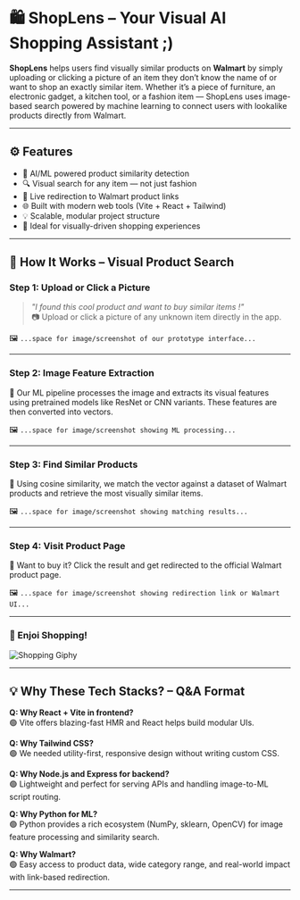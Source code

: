 # 🛍️ ShopLens – Your Visual AI Shopping Assistant ;) 

**ShopLens** helps users find visually similar products on **Walmart** by simply uploading or clicking a picture of an item they don’t know the name of or want to shop an exactly similar item. Whether it’s a piece of furniture, an electronic gadget, a kitchen tool, or a fashion item — ShopLens uses image-based search powered by machine learning to connect users with lookalike products directly from Walmart.

---

## ⚙️ Features

- 🧠 AI/ML powered product similarity detection
- 🔍 Visual search for any item — not just fashion
- 🔗 Live redirection to Walmart product links
- 🌐 Built with modern web tools (Vite + React + Tailwind)
- 💡 Scalable, modular project structure
- 🎯 Ideal for visually-driven shopping experiences

---
## 📸 How It Works – Visual Product Search

### Step 1: Upload or Click a Picture  
> *"I found this cool product and want to buy similar items !"*  
📷 Upload or click a picture of any unknown item directly in the app.

🖼️ `...space for image/screenshot of our prototype interface...`

---

### Step 2: Image Feature Extraction  
🔬 Our ML pipeline processes the image and extracts its visual features using pretrained models like ResNet or CNN variants. These features are then converted into vectors.

🖼️ `...space for image/screenshot showing ML processing...`

---

### Step 3: Find Similar Products  
🧠 Using cosine similarity, we match the vector against a dataset of Walmart products and retrieve the most visually similar items.

🖼️ `...space for image/screenshot showing matching results...`

---

### Step 4: Visit Product Page  
🔗 Want to buy it? Click the result and get redirected to the official Walmart product page.

🖼️ `...space for image/screenshot showing redirection link or Walmart UI...`

---

### 🛒 Enjoi Shopping!  
![ Shopping Giphy](https://media2.giphy.com/media/v1.Y2lkPTc5MGI3NjExc3c4YjlmanM4YzR3MTF3Z3N4emhmcHM0cHVnMWlmaHFhb2ZlcG5zNCZlcD12MV9pbnRlcm5hbF9naWZfYnlfaWQmY3Q9Zw/3ov9jSVZW5EkTUnzeE/giphy.gif)

---


## 💡 Why These Tech Stacks? – Q&A Format

**Q: Why React + Vite in frontend?**  
🟢 Vite offers blazing-fast HMR and React helps build modular UIs.

**Q: Why Tailwind CSS?**  
🟢 We needed utility-first, responsive design without writing custom CSS.

**Q: Why Node.js and Express for backend?**  
🟢 Lightweight and perfect for serving APIs and handling image-to-ML script routing.

**Q: Why Python for ML?**  
🟢 Python provides a rich ecosystem (NumPy, sklearn, OpenCV) for image feature processing and similarity search.

**Q: Why Walmart?**  
🟢 Easy access to product data, wide category range, and real-world impact with link-based redirection.

---


